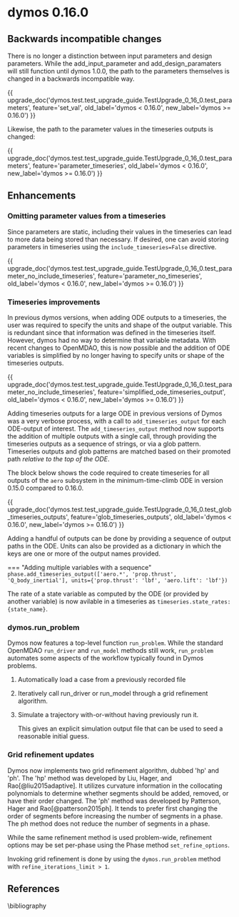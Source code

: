 # dymos 0.16.0

## Backwards incompatible changes

There is no longer a distinction between input parameters and design parameters.
While the add_input_parameter and add_design_paramaters will still function until dymos 1.0.0, the path to the parameters themselves is changed in a backwards incompatible way.

{{ upgrade_doc('dymos.test.test_upgrade_guide.TestUpgrade_0_16_0.test_parameters',
               feature='set_val',
               old_label='dymos < 0.16.0',
               new_label='dymos >= 0.16.0') }}

Likewise, the path to the parameter values in the timeseries outputs is changed:

{{ upgrade_doc('dymos.test.test_upgrade_guide.TestUpgrade_0_16_0.test_parameters',
               feature='parameter_timeseries',
               old_label='dymos < 0.16.0',
               new_label='dymos >= 0.16.0') }}

## Enhancements

### Omitting parameter values from a timeseries

Since parameters are static, including their values in the timeseries can lead to more data being stored than necessary.
If desired, one can avoid storing parameters in timeseries using the `include_timeseries=False` directive.

{{ upgrade_doc('dymos.test.test_upgrade_guide.TestUpgrade_0_16_0.test_parameter_no_include_timeseries',
               feature='parameter_no_timeseries',
               old_label='dymos < 0.16.0',
               new_label='dymos >= 0.16.0') }}

### Timeseries improvements

In previous dymos versions, when adding ODE outputs to a timeseries, the user was required to specify the units and shape of the output variable.
This is redundant since that information was defined in the timeseries itself.
However, dymos had no way to determine that variable metadata.
With recent changes to OpenMDAO, this is now possible and the addition of ODE variables is simplified by no longer having to specify units or shape of the timeseries outputs.

{{ upgrade_doc('dymos.test.test_upgrade_guide.TestUpgrade_0_16_0.test_parameter_no_include_timeseries',
               feature='simplified_ode_timeseries_output',
               old_label='dymos < 0.16.0',
               new_label='dymos >= 0.16.0') }}

Adding timeseries outputs for a large ODE in previous versions of Dymos was a very verbose process, with a call to `add_timeseries_output` for each ODE-output of interest.
The `add_timeseries_output` method now supports the addition of multiple outputs with a single call, through providing the timeseries outputs as a sequence of strings, or via a glob pattern.
Timeseries outputs and glob patterns are matched based on their promoted path _relative to the top of the ODE_.

The block below shows the code required to create timeseries for all outputs of the `aero` subsystem in the minimum-time-climb ODE in version 0.15.0 compared to 0.16.0.

{{ upgrade_doc('dymos.test.test_upgrade_guide.TestUpgrade_0_16_0.test_glob_timeseries_outputs',
               feature='glob_timeseries_outputs',
               old_label='dymos < 0.16.0',
               new_label='dymos >= 0.16.0') }}

Adding a handful of outputs can be done by providing a sequence of output paths in the ODE.
Units can also be provided as a dictionary in which the keys are one or more of the output names provided.

=== "Adding multiple variables with a sequence"
    ```
    phase.add_timeseries_output(['aero.*', 'prop.thrust', 'Q_body_inertial'], units={'prop.thrust': 'lbf', 'aero.lift': 'lbf'})
    ```

The rate of a state variable as computed by the ODE (or provided by another variable) is now avilable in a timeseries as `timeseries.state_rates:{state_name}`.

### dymos.run_problem

Dymos now features a top-level function `run_problem`.
While the standard OpenMDAO `run_driver` and `run_model` methods still work, `run_problem` automates some aspects of the workflow typically found in Dymos problems.

1. Automatically load a case from a previously recorded file
2. Iteratively call run_driver or run_model through a grid refinement algorithm.
3. Simulate a trajectory with-or-without having previously run it.

   This gives an explicit simulation output file that can be used to seed a reasonable initial guess.

### Grid refinement updates

Dymos now implements two grid refinement algorithm, dubbed 'hp' and 'ph'.
The 'hp' method was developed by Liu, Hager, and Rao[@liu2015adaptive].
It utilizes curvature information in the collocating polynomials to determine whether segments should be added, removed, or have their order changed.
The 'ph' method was developed by Patterson, Hager and Rao[@patterson2015ph].
It tends to prefer first changing the order of segments before increasing the number of segments in a phase.
The ph method does not reduce the number of segments in a phase.

While the same refinement method is used problem-wide, refinement options may be set per-phase using the Phase method `set_refine_options`.

Invoking grid refinement is done by using the `dymos.run_problem` method with `refine_iterations_limit > 1`.

## References

\bibliography